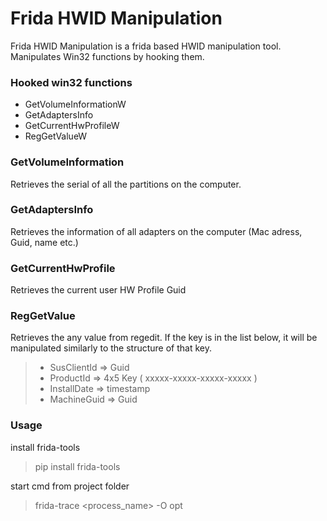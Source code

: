 # Frida HWID Manipulation

Frida HWID Manipulation is a  frida based HWID manipulation tool. Manipulates Win32 functions by hooking them.

### Hooked  win32 functions
- GetVolumeInformationW
- GetAdaptersInfo 
- GetCurrentHwProfileW
- RegGetValueW

### GetVolumeInformation
Retrieves the serial of all the partitions on the computer.

### GetAdaptersInfo
Retrieves the information of all adapters on the computer (Mac adress, Guid, name etc.)

### GetCurrentHwProfile
Retrieves the current user HW Profile Guid

### RegGetValue
Retrieves the any value from regedit. If the key is in the list below, it will be manipulated similarly to the structure of that key.
> - SusClientId => Guid
> - ProductId => 4x5 Key ( xxxxx-xxxxx-xxxxx-xxxxx ) 
> - InstallDate => timestamp
> - MachineGuid => Guid



### Usage
install frida-tools
> pip install frida-tools

 start cmd from project folder
> frida-trace <process_name> -O opt